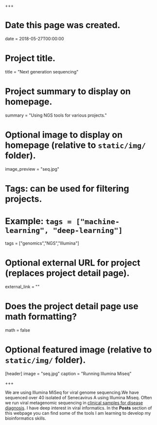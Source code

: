 +++
# Date this page was created.
date = 2018-05-27T00:00:00

# Project title.
title = "Next generation sequencing"

# Project summary to display on homepage.
summary = "Using NGS tools for various projects."

# Optional image to display on homepage (relative to `static/img/` folder).
image_preview = "seq.jpg"

# Tags: can be used for filtering projects.
# Example: `tags = ["machine-learning", "deep-learning"]`
tags = ["genomics","NGS","Illumina"]

# Optional external URL for project (replaces project detail page).
external_link = ""

# Does the project detail page use math formatting?
math = false

# Optional featured image (relative to `static/img/` folder).
[header]
image = "seq.jpg"
caption = "Running Illumina Miseq"

+++

We are using Illumina MiSeq for viral genome sequencing.We have sequenced over 40 isolated of Senecavirus A using Illumina Miseq. Often we run viral metagenomic sequencing in [clinical samples for disease diagnosis](https://lokfiles.netlify.com/papilloma.pdf). I have deep interest in viral informatics. In the **Posts** section of this webpage you can find some of the tools I am learning to develop my bioinformatics skills. 
